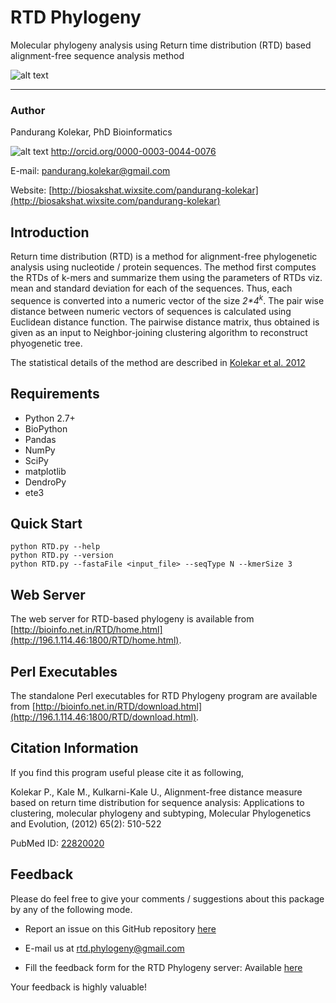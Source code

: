 # RTD Phylogeny
Molecular phylogeny analysis using Return time distribution (RTD) based alignment-free sequence analysis method

![alt text][logo]

[logo]: http://196.1.114.46:1800/RTD/images/RTD_.jpg "RTD logo (c) Pandurang Kolekar 2017"
___

### Author
Pandurang Kolekar, PhD Bioinformatics

![alt text](https://orcid.org/sites/default/files/images/orcid_16x16(1).gif "Logo ORCID") http://orcid.org/0000-0003-0044-0076

E-mail: pandurang.kolekar@gmail.com

Website: [http://biosakshat.wixsite.com/pandurang-kolekar](http://biosakshat.wixsite.com/pandurang-kolekar)

## Introduction

Return time distribution (RTD) is a method for alignment-free phylogenetic analysis using nucleotide / protein sequences. The method first computes the RTDs of k-mers and summarize them using the parameters of RTDs viz. mean and standard deviation for each of the sequences. Thus, each sequence is converted into a numeric vector of the size _2*4<sup>k<sup>_. The pair wise distance between numeric vectors of sequences is calculated using Euclidean distance function. The pairwise distance matrix, thus obtained is given as an input to Neighbor-joining clustering algorithm to reconstruct phyogenetic tree. 

The statistical details of the method are described in [Kolekar et al. 2012](https://www.ncbi.nlm.nih.gov/pubmed/22820020)

## Requirements

* Python 2.7+
* BioPython
* Pandas
* NumPy
* SciPy
* matplotlib
* DendroPy
* ete3

## Quick Start
```shell
python RTD.py --help
python RTD.py --version
python RTD.py --fastaFile <input_file> --seqType N --kmerSize 3
```

## Web Server

The web server for RTD-based phylogeny is available from [http://bioinfo.net.in/RTD/home.html](http://196.1.114.46:1800/RTD/home.html).

## Perl Executables

The standalone Perl executables for RTD Phylogeny program are available from [http://bioinfo.net.in/RTD/download.html](http://196.1.114.46:1800/RTD/download.html).

## Citation Information

If you find this program useful please cite it as following,

Kolekar P., Kale M., Kulkarni-Kale U., Alignment-free distance measure based on return time 
distribution for sequence analysis: Applications to clustering, molecular phylogeny and subtyping, 
Molecular Phylogenetics and Evolution, (2012) 65(2): 510-522

PubMed ID: [22820020](https://www.ncbi.nlm.nih.gov/pubmed/22820020)

## Feedback

Please do feel free to give your comments / suggestions about this package by any of the following mode.

* Report an issue on this GitHub repository [here](https://github.com/pandurang-kolekar/rtd-phylogeny/issues)

* E-mail us at rtd.phylogeny@gmail.com

* Fill the feedback form for the RTD Phylogeny server: Available [here](https://docs.google.com/forms/d/e/1FAIpQLSel8RYKGQ3IIUxwjo0HgrDUyNv0ClNNwQETvguLUA2VYt0Odw/viewform)

Your feedback is highly valuable! 

